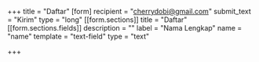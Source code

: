 +++
title = "Daftar"
[form]
recipient = "cherrydobi@gmail.com"
submit_text = "Kirim"
type = "long"
[[form.sections]]
title = "Daftar"
[[form.sections.fields]]
description = ""
label = "Nama Lengkap"
name = "name"
template = "text-field"
type = "text"

+++
